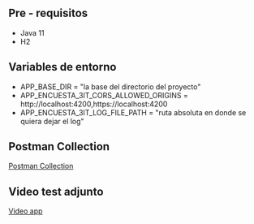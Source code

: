 <h2>Pre - requisitos</h2>

  <ul>
    <li>Java 11</li>
    <li>H2</li>
  </ul>
  
  <h2>Variables de entorno</h2>
  
  <ul>
    <li>APP_BASE_DIR = "la base del directorio del proyecto"</li>
    <li>APP_ENCUESTA_3IT_CORS_ALLOWED_ORIGINS =  http://localhost:4200,https://localhost:4200</li>
    <li>APP_ENCUESTA_3IT_LOG_FILE_PATH = "ruta absoluta en donde se quiera dejar el log"</li>
  </ul>

  <h2>Postman Collection</h2>
  <p><a href="https://drive.google.com/file/d/1n5sY39IKmoMgJINbTvx15tm0ZKapRagy/view?usp=sharing">Postman Collection</a></p>

  <h2>Video test adjunto</h2>
  <p><a href="https://drive.google.com/file/d/1iF45U67PcdHrARIiznru9hAl9OX5WKLu/view">Video app</a></p>    
